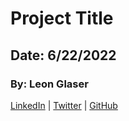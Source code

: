 # Project Title
## Date: 6/22/2022
### By: Leon Glaser
[LinkedIn](https://www.linkedin.com/in/leon-glaser-02645322/) | 
[Twitter](https://twitter.com/sirescapist) |
[GitHub](https://github.com/lnglaser)